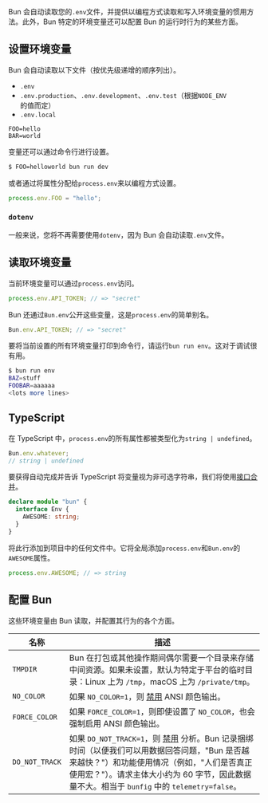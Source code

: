 Bun 会自动读取您的`.env`文件，并提供以编程方式读取和写入环境变量的惯用方法。此外，Bun 特定的环境变量还可以配置 Bun 的运行时行为的某些方面。

## 设置环境变量

Bun 会自动读取以下文件（按优先级递增的顺序列出）。

- `.env`
- `.env.production`、`.env.development`、`.env.test`（根据`NODE_ENV`的值而定）
- `.env.local`

```txt#.env
FOO=hello
BAR=world
```

变量还可以通过命令行进行设置。

```sh
$ FOO=helloworld bun run dev
```

或者通过将属性分配给`process.env`来以编程方式设置。

```ts
process.env.FOO = "hello";
```

### `dotenv`

一般来说，您将不再需要使用`dotenv`，因为 Bun 会自动读取`.env`文件。

## 读取环境变量

当前环境变量可以通过`process.env`访问。

```ts
process.env.API_TOKEN; // => "secret"
```

Bun 还通过`Bun.env`公开这些变量，这是`process.env`的简单别名。

```ts
Bun.env.API_TOKEN; // => "secret"
```

要将当前设置的所有环境变量打印到命令行，请运行`bun run env`。这对于调试很有用。

```sh
$ bun run env
BAZ=stuff
FOOBAR=aaaaaa
<lots more lines>
```

## TypeScript

在 TypeScript 中，`process.env`的所有属性都被类型化为`string | undefined`。

```ts
Bun.env.whatever;
// string | undefined
```

要获得自动完成并告诉 TypeScript 将变量视为非可选字符串，我们将使用[接口合并](https://www.typescriptlang.org/docs/handbook/declaration-merging.html#merging-interfaces)。

```ts
declare module "bun" {
  interface Env {
    AWESOME: string;
  }
}
```

将此行添加到项目中的任何文件中。它将全局添加`process.env`和`Bun.env`的`AWESOME`属性。

```ts
process.env.AWESOME; // => string
```

## 配置 Bun

这些环境变量由 Bun 读取，并配置其行为的各个方面。

| 名称           | 描述                                                                                                                                                                                                                                                                     |
| -------------- | ------------------------------------------------------------------------------------------------------------------------------------------------------------------------------------------------------------------------------------------------------------------------ |
| `TMPDIR`       | Bun 在打包或其他操作期间偶尔需要一个目录来存储中间资源。如果未设置，默认为特定于平台的临时目录：Linux 上为 `/tmp`，macOS 上为 `/private/tmp`。                                                                                                                           |
| `NO_COLOR`     | 如果 `NO_COLOR=1`，则 [禁用](https://no-color.org/) ANSI 颜色输出。                                                                                                                                                                                                      |
| `FORCE_COLOR`  | 如果 `FORCE_COLOR=1`，则即使设置了 `NO_COLOR`，也会强制启用 ANSI 颜色输出。                                                                                                                                                                                              |
| `DO_NOT_TRACK` | 如果 `DO_NOT_TRACK=1`，则 [禁用](https://do-not-track.dev/) 分析。Bun 记录捆绑时间（以便我们可以用数据回答问题，"Bun 是否越来越快？"）和功能使用情况（例如，"人们是否真正使用宏？"）。请求主体大小约为 60 字节，因此数据量不大。相当于 `bunfig` 中的 `telemetry=false`。 |
